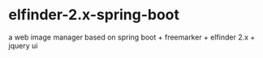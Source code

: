 # elfinder-2.x-spring-boot
a web image manager based on spring boot + freemarker + elfinder 2.x + jquery ui

